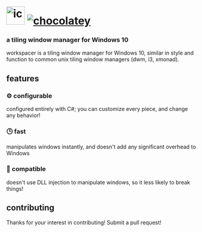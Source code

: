 # <img src="https://rawcdn.githack.com/sitiom/chocolatey-packages/main/icons/workspacer.png" alt="icon" width="48" height="48"/> [![chocolatey](https://img.shields.io/chocolatey/v/workspacer.portable.svg?color=red&label=workspacer.portable)](https://chocolatey.org/packages/workspacer.portable)

### a tiling window manager for Windows 10

workspacer is a tiling window manager for Windows 10, similar in style and function to common unix tiling window managers (dwm, i3, xmonad).

## features

### ⚙️ configurable

configured entirely with C#; you can customize every piece, and change any behavior!

### 🕒 fast

manipulates windows instantly, and doesn't add any significant overhead to Windows

### 🚫 compatible

doesn't use DLL injection to manipulate windows, so it less likely to break things!

## contributing

Thanks for your interest in contributing! Submit a pull request!
